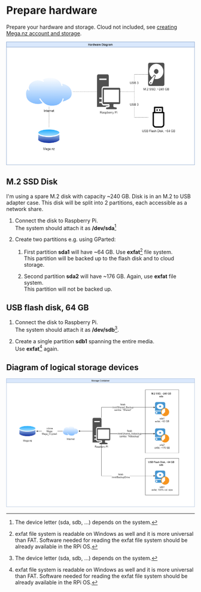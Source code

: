 # Prepare hardware

Prepare your hardware and storage. Cloud not included, see [creating Mega.nz account and storage](CreateRcloneDrives.md).

![hardwareUsed](../Images/HardwareDiagram.png "Hardware used")

## M.2 SSD Disk

I'm using a spare M.2 disk with capacity ~240 GB. Disk is in an M.2 to USB adapter case.
This disk will be split into 2 partitions, each accessible as a network share.

1. Connect the disk to Raspberry Pi.  
    The system should attach it as **/dev/sda**[^1]

2. Create two partitions e.g. using GParted:  

    1. First partition **sda1** will have ~64 GB. Use **exfat**[^2] file system.  
    This partition will be backed up to the flash disk and to cloud storage.

    2. Second partition **sda2** will have ~176 GB. Again, use **exfat** file system.  
    This partition will not be backed up.

## USB flash disk, 64 GB

1. Connect the disk to Raspberry Pi.  
    The system should attach it as **/dev/sdb**[^1].

2. Create a single partition **sdb1** spanning the entire media.  
    Use **exfat**[^2] again.

[^1]: The device letter (sda, sdb, ...) depends on the system.  
[^2]: exfat file system is readable on Windows as well and it is more universal than FAT. Software needed for reading the exfat file system should be already available in the RPi OS.

## Diagram of logical storage devices

![storagedevices](../Images/StorageDiagram.png "Logical storage")